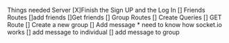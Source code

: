 Things needed
Server
    [X]Finish the Sign UP and the Log In
    [] Friends Routes
        []add friends
        []Get friends
    [] Group Routes
        [] Create Queries
        [] GET Route
        [] Create a new group
    [] Add message 
        * need to know how socket.io works
        [] add message to individual
        [] add message to group